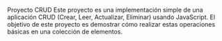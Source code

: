Proyecto CRUD 
Este proyecto es una implementación simple de una aplicación CRUD (Crear, Leer, Actualizar, Eliminar) usando JavaScript. El objetivo de este proyecto es demostrar cómo realizar estas operaciones básicas en una colección de elementos.
